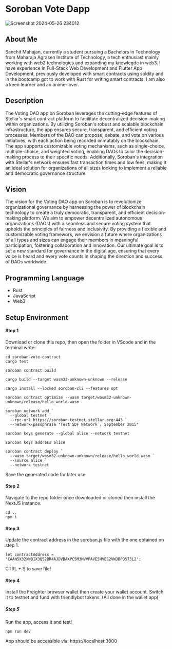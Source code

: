 # Soroban Vote Dapp

![Screenshot 2024-05-26 234012](https://github.com/SanchitMahajan236/Soroban_Voting_Dapp/assets/116559051/3b6e1006-026e-46d8-b1f8-098161192ca7)

## About Me

Sanchit Mahajan, currently a student pursuing a Bachelors in Technology from Maharaja Agrasen Institute of Technology, a tech enthusiast mainly working with web2 technologies and expanding my knowlegde in web3. I have experience in Full-Stack Web Development and Flutter App Development, previously developed with smart contracts using soldity and in the bootcamp got to work with Rust for writing smart contracts. I am also a keen learner and an anime-lover.

## Description

The Voting DAO app on Soroban leverages the cutting-edge features of Stellar's smart contract platform to facilitate decentralized decision-making within organizations. By utilizing Soroban's robust and scalable blockchain infrastructure, the app ensures secure, transparent, and efficient voting processes. Members of the DAO can propose, debate, and vote on various initiatives, with each action being recorded immutably on the blockchain. The app supports customizable voting mechanisms, such as single-choice, multiple-choice, and weighted voting, enabling DAOs to tailor the decision-making process to their specific needs. Additionally, Soroban's integration with Stellar's network ensures fast transaction times and low fees, making it an ideal solution for organizations of all sizes looking to implement a reliable and democratic governance structure. 

## Vision

The vision for the Voting DAO app on Soroban is to revolutionize organizational governance by harnessing the power of blockchain technology to create a truly democratic, transparent, and efficient decision-making platform. We aim to empower decentralized autonomous organizations (DAOs) with a seamless and secure voting system that upholds the principles of fairness and inclusivity. By providing a flexible and customizable voting framework, we envision a future where organizations of all types and sizes can engage their members in meaningful participation, fostering collaboration and innovation. Our ultimate goal is to set a new standard for governance in the digital age, ensuring that every voice is heard and every vote counts in shaping the direction and success of DAOs worldwide.

## Programming Language

- Rust
- JavaScript
- Web3

## Setup Environment

<h4>Step 1</h4>

Download or clone this repo, then open the folder in VScode and in the terminal write:
```shell
cd soroban-vote-contract
cargo test
```
```shell
soroban contract build
```
```shell
cargo build --target wasm32-unknown-unknown --release
```
```shell
cargo install --locked soroban-cli --features opt
```
```shell
soroban contract optimize --wasm target/wasm32-unknown-unknown/release/hello_world.wasm
```
```shell
soroban network add `
  --global testnet `
  --rpc-url https://soroban-testnet.stellar.org:443 `
  --network-passphrase "Test SDF Network ; September 2015"
```
```shell
soroban keys generate --global alice --network testnet
```
```shell
soroban keys address alice
```
```shell
soroban contract deploy `
  --wasm target/wasm32-unknown-unknown/release/hello_world.wasm `
  --source alice `
  --network testnet
```
Save the generated code for later use.

<h4>Step 2</h4>

Navigate to the repo folder once downloaded or cloned then install the NextJS instance.

```shell
cd ..
npm i
```

<h4>Step 3</h4>

Update the contract address in the soroban.js file with the one obtained on step 1. 

```shell
let contractAddress = 'CAAN5X32XWBIX3Q52BR4AJDVBAXPC5M3MVVPAVE5HVES2VWJBPO573L2';
```

CTRL + S to save file!

<h4>Step 4</h4>

Install the Freighter browser wallet then create your wallet account. Switch it to testnet and fund with friendlybot tokens. (All done in the wallet app)

<h5>Step 5</h5>

Run the app, access it and test!

```shell
npm run dev
```

App should be accessible via: https://localhost:3000
